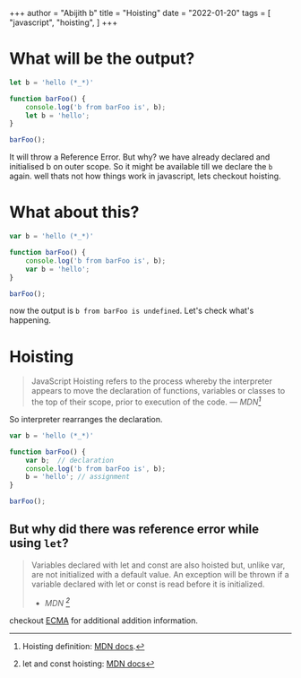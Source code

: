 +++
author = "Abijith b"
title = "Hoisting"
date = "2022-01-20"
tags = [
    "javascript",
    "hoisting",
]
+++

# What will be the output?

```js
let b = 'hello (*_*)'

function barFoo() {
	console.log('b from barFoo is', b);
	let b = 'hello';
}

barFoo();
```

It will throw a Reference Error. But why? we have already declared and
initialised b on outer scope. So it might be available till we declare the `b`
again. well thats not how things work in javascript, lets checkout hoisting.

# What about this?

```js
var b = 'hello (*_*)'

function barFoo() {
	console.log('b from barFoo is', b);
	var b = 'hello';
}

barFoo();
```

now the output is `b from barFoo is undefined`. Let's check what's happening.

# Hoisting

> JavaScript Hoisting refers to the process whereby the interpreter appears to
> move the declaration of functions, variables or classes to the top of their
> scope, prior to execution of the code.
> — <cite>MDN[^1]</cite>

[^1]: Hoisting definition: [MDN docs](https://developer.mozilla.org/en-US/docs/Glossary/Hoisting).

So interpreter rearranges the declaration.

```js
var b = 'hello (*_*)'

function barFoo() {
    var b;  // declaration
    console.log('b from barFoo is', b);
    b = 'hello'; // assignment
}

barFoo();
```

## But why did there was reference error while using `let`?
> Variables declared with let and const are also hoisted
> but, unlike var, are not initialized with a default value.
> An exception will be thrown if a variable declared with
> let or const is read before it is initialized.
> - <cite> MDN [^2] </cite>
[^2]: let and const hoisting: [MDN docs](https://developer.mozilla.org/en-US/docs/Glossary/Hoisting#let_and_const_hoisting)

checkout [ECMA](https://262.ecma-international.org/9.0/#sec-let-and-const-declarations) for additional addition information.
